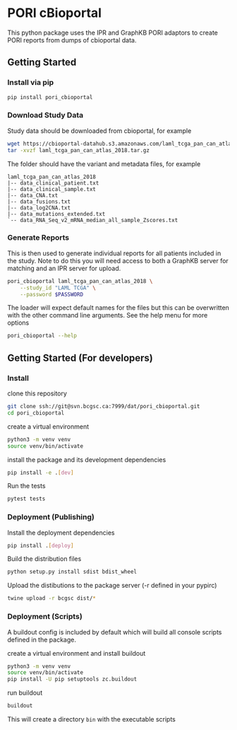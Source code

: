 
# PORI cBioportal

This python package uses the IPR and GraphKB PORI adaptors to create PORI reports from dumps
of cbioportal data.

## Getting Started

### Install via pip

```bash
pip install pori_cbioportal
```

### Download Study Data

Study data should be downloaded from cbioportal, for example

```bash
wget https://cbioportal-datahub.s3.amazonaws.com/laml_tcga_pan_can_atlas_2018.tar.gz
tar -xvzf laml_tcga_pan_can_atlas_2018.tar.gz
```

The folder should have the variant and metadata files, for example

```text
laml_tcga_pan_can_atlas_2018
|-- data_clinical_patient.txt
|-- data_clinical_sample.txt
|-- data_CNA.txt
|-- data_fusions.txt
|-- data_log2CNA.txt
|-- data_mutations_extended.txt
`-- data_RNA_Seq_v2_mRNA_median_all_sample_Zscores.txt
```

### Generate Reports

This is then used to generate individual reports for all patients included in the study.
Note to do this you will need access to both a GraphKB server for matching and an IPR
server for upload.

```bash
pori_cbioportal laml_tcga_pan_can_atlas_2018 \
    --study_id "LAML TCGA" \
    --password $PASSWORD
```

The loader will expect default names for the files but this can be overwritten with the other command line arguments. See the help menu for more options

```bash
pori_cbioportal --help
```

## Getting Started (For developers)

### Install

clone this repository

```bash
git clone ssh://git@svn.bcgsc.ca:7999/dat/pori_cbioportal.git
cd pori_cbioportal
```

create a virtual environment

```bash
python3 -m venv venv
source venv/bin/activate
```

install the package and its development dependencies

```bash
pip install -e .[dev]
```

Run the tests

```bash
pytest tests
```

### Deployment (Publishing)

Install the deployment dependencies

```bash
pip install .[deploy]
```

Build the distribution files

```bash
python setup.py install sdist bdist_wheel
```

Upload the distibutions to the package server (-r defined in your pypirc)

```bash
twine upload -r bcgsc dist/*
```

### Deployment (Scripts)

A buildout config is included by default which will build all console scripts defined
in the package.

create a virtual environment and install buildout

```bash
python3 -m venv venv
source venv/bin/activate
pip install -U pip setuptools zc.buildout
```

run buildout

```bash
buildout
```

This will create a directory `bin` with the executable scripts
